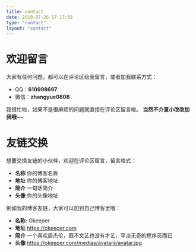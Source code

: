 ```yaml
---
title: contact
date: 2019-07-26 17:17:02
type: "contact"
layout: "contact"
---
```


# 欢迎留言
大家有任何问题，都可以在评论区给我留言，或者加我联系方式：
* QQ：**610998697**
* 微信：**zhangyue0808**

我很忙啦，如果不是很麻烦的问题就直接在评论区留言啦。
**当然不介意小改改加我哦~~**

# 友链交换
想要交换友链的小伙伴，欢迎在评论区留言，留言格式：
* **名称** 你的博客名称
* **地址** 你的博客地址
* **简介** 一句话简介
* **头像** 你的头像地址

例如我的博客友链，大家可以加到自己博客里哦：
* **名称:** Okeeper
* **地址** https://okeeper.com
* **简介** 一个喜欢周杰伦，既不文艺也没有才艺，平淡无奇的程序员而已
* **头像** https://okeeper.com/medias/avatars/avatar.jpg
